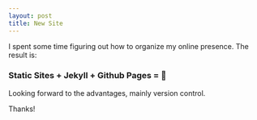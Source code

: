 ```yaml
---
layout: post
title: New Site
---
```


I spent some time figuring out how to organize my online presence. The result is: 

### Static Sites + Jekyll + Github Pages = 🎉

Looking forward to the advantages, mainly version control.

Thanks!
